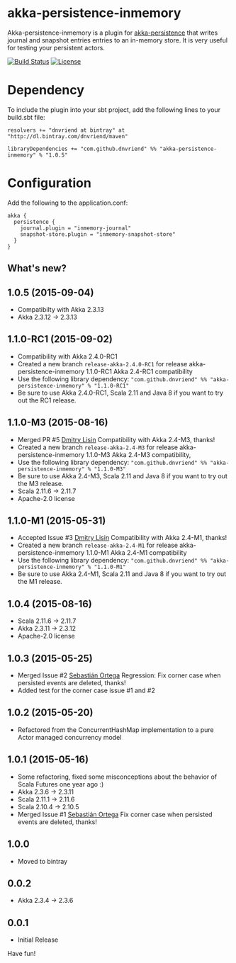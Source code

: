 # akka-persistence-inmemory
Akka-persistence-inmemory is a plugin for [akka-persistence](http://doc.akka.io/docs/akka/snapshot/scala/persistence.html) 
that writes journal and snapshot entries entries to an in-memory store. It is very useful for testing your persistent actors.

[![Build Status](https://travis-ci.org/dnvriend/akka-persistence-inmemory.svg?branch=master)](https://travis-ci.org/dnvriend/akka-persistence-inmemory)
[![License](http://img.shields.io/:license-Apache%202-red.svg)](http://www.apache.org/licenses/LICENSE-2.0.txt)

# Dependency
To include the plugin into your sbt project, add the following lines to your build.sbt file:

    resolvers += "dnvriend at bintray" at "http://dl.bintray.com/dnvriend/maven"

    libraryDependencies += "com.github.dnvriend" %% "akka-persistence-inmemory" % "1.0.5"

# Configuration
Add the following to the application.conf:

```
akka {
  persistence {
    journal.plugin = "inmemory-journal"
    snapshot-store.plugin = "inmemory-snapshot-store"
  }
}
```

## What's new?

## 1.0.5 (2015-09-04)
 - Compatibilty with Akka 2.3.13
 - Akka 2.3.12 -> 2.3.13

## 1.1.0-RC1 (2015-09-02)
 - Compatibility with Akka 2.4.0-RC1
 - Created a new branch `release-akka-2.4.0-RC1` for release akka-persistence-inmemory 1.1.0-RC1 Akka 2.4-RC1 compatibility
 - Use the following library dependency: `"com.github.dnvriend" %% "akka-persistence-inmemory" % "1.1.0-RC1"` 
 - Be sure to use Akka 2.4.0-RC1, Scala 2.11 and Java 8 if you want to try out the RC1 release.

## 1.1.0-M3 (2015-08-16)
 - Merged PR #5 [Dmitry Lisin](https://github.com/dlisin) Compatibility with Akka 2.4-M3, thanks!
 - Created a new branch `release-akka-2.4-M3` for release akka-persistence-inmemory 1.1.0-M3 Akka 2.4-M3 compatibility,
 - Use the following library dependency: `"com.github.dnvriend" %% "akka-persistence-inmemory" % "1.1.0-M3"` 
 - Be sure to use Akka 2.4-M3, Scala 2.11 and Java 8 if you want to try out the M3 release.
 - Scala 2.11.6 -> 2.11.7
 - Apache-2.0 license

## 1.1.0-M1 (2015-05-31)
 - Accepted Issue #3 [Dmitry Lisin](https://github.com/dlisin) Compatibility with Akka 2.4-M1, thanks!
 - Created a new branch `release-akka-2.4-M1` for release akka-persistence-inmemory 1.1.0-M1 Akka 2.4-M1 compatibility
 - Use the following library dependency: `"com.github.dnvriend" %% "akka-persistence-inmemory" % "1.1.0-M1"`
 - Be sure to use Akka 2.4-M1, Scala 2.11 and Java 8 if you want to try out the M1 release.
   
## 1.0.4 (2015-08-16)
 - Scala 2.11.6 -> 2.11.7
 - Akka 2.3.11 -> 2.3.12
 - Apache-2.0 license
       
## 1.0.3 (2015-05-25)
 - Merged Issue #2 [Sebastián Ortega](https://github.com/sortega) Regression: Fix corner case when persisted events are deleted, thanks!
 - Added test for the corner case issue #1 and #2

## 1.0.2 (2015-05-20)
 - Refactored from the ConcurrentHashMap implementation to a pure Actor managed concurrency model

## 1.0.1 (2015-05-16)
 - Some refactoring, fixed some misconceptions about the behavior of Scala Futures one year ago :)
 - Akka 2.3.6 -> 2.3.11
 - Scala 2.11.1 -> 2.11.6
 - Scala 2.10.4 -> 2.10.5
 - Merged Issue #1 [Sebastián Ortega](https://github.com/sortega) Fix corner case when persisted events are deleted, thanks!

## 1.0.0
 - Moved to bintray

## 0.0.2
 - Akka 2.3.4 -> 2.3.6

## 0.0.1
 - Initial Release

Have fun!
